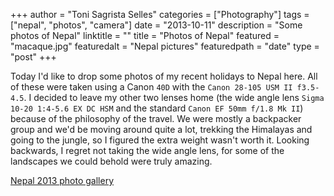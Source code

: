 +++
author = "Toni Sagrista Selles"
categories = ["Photography"]
tags = ["nepal", "photos", "camera"]
date = "2013-10-11"
description = "Some photos of Nepal"
linktitle = ""
title = "Photos of Nepal"
featured = "macaque.jpg"
featuredalt = "Nepal pictures"
featuredpath = "date"
type = "post"
+++

Today I'd like to drop some photos of my recent holidays to Nepal here. All of these were taken using a Canon `40D` with the `Canon 28-105 USM II f3.5-4.5`. I decided to leave my other two lenses home (the wide angle lens `Sigma 10-20 1:4-5.6 EX DC HSM` and the standard `Canon EF 50mm f/1.8 Mk II`) because of the philosophy of the travel. We were mostly a backpacker group and we'd be moving around quite a lot, trekking the Himalayas and going to the jungle, so I figured the extra weight wasn't worth it. Looking backwards, I regret not taking the wide angle lens, for some of the landscapes we could behold were truly amazing.


[Nepal 2013 photo gallery](/photo-gallery/nepal-2013.html)
